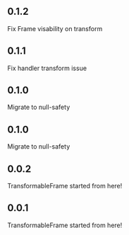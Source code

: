 ## 0.1.2

Fix Frame visability on transform

## 0.1.1

Fix handler transform issue

## 0.1.0

Migrate to null-safety

## 0.1.0

Migrate to null-safety

## 0.0.2

TransformableFrame started from here!

## 0.0.1

TransformableFrame started from here!
